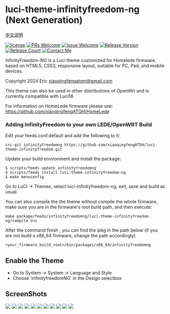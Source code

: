 # luci-theme-infinityfreedom-ng (Next Generation)

[ 中文说明 ](/README-zh_cn.md)

[![license][1]][2]
[![PRs Welcome][3]][4]
[![Issue Welcome][5]][6]
[![Release Version][7]][8]
[![Release Count][9]][8]
[![Contact Me][10]][11]

InfinityFreedom-NG is a Luci theme customized for Homelede firmware, based on HTML5, CSS3, responsive layout, suitable for PC, Pad, and mobile devices.

Copyright 2024 Eric <xiaoqingfengatgm@gmail.com>

This theme can also be used in other distributions of OpenWrt and is currently compatible with Luci18.

For information on HomeLede firmware please see:
https://github.com/xiaoqingfengATGH/HomeLede

### Adding InfinityFreedom to your own LEDE/OpenWRT Build

Edit your feeds.conf.default and add the following to it:

```
src-git infinityfreedomng https://github.com/xiaoqingfengATGH/luci-theme-infinityfreedom.git
```

Update your build environment and install the package:

```
$ scripts/feeds update infinityfreedomng
$ scripts/feeds install luci-theme-infinityfreedom-ng
$ make menuconfig
```

Go to LuCI -> Themes, select luci-infinityfreedom-ng, exit, save and build as usual.

You can also compile the the theme without compile the whole firmware, make sure you are in the firmware's root build path, and then execute:

```
make package/feeds/infinityfreedomng/luci-theme-infinityfreedom-ng/compile V=s
```

After the command finish , you can find the ipkg in the path below (if you are not build a x86_64 firmware, change the path accordingly)

```
<your_firmware_build_root>/bin/packages/x86_64/infinityfreedomng
```

Enable the Theme
----------------

* Go to System -> System -> Language and Style
* Choose 'infinityfreedomNG' in the Design selectbox

ScreenShots
-----------

![](/screenshots/000.Login.png)
![](/screenshots/001.Overview.png)
![](/screenshots/002.Firewall.png)
![](/screenshots/003.KernelLog.png)
![](/screenshots/004.Route.png)
![](/screenshots/005.SysLog.png)
![](/screenshots/006_RealTimeMontor.png)
![](/screenshots/100.System.png)
![](/screenshots/101.SoftwarePkgs.png)
![](/screenshots/207.upnp.png)
![](/screenshots/304.Samba.png)

[1]: https://img.shields.io/badge/license-Apache2-brightgreen.svg
[2]: /LICENSE
[3]: https://img.shields.io/badge/PRs-welcome-brightgreen.svg
[4]: https://github.com/xiaoqingfengATGH/luci-theme-infinityfreedom/pulls
[5]: https://img.shields.io/badge/Issues-welcome-brightgreen.svg
[6]: https://github.com/xiaoqingfengATGH/luci-theme-infinityfreedom/issues/new
[7]: https://img.shields.io/badge/release-NGv1.3-orange.svg?
[8]: https://github.com/xiaoqingfengATGH/luci-theme-infinityfreedom/releases
[9]: https://img.shields.io/github/downloads/xiaoqingfengATGH/luci-theme-infinityfreedom/total
[10]: https://img.shields.io/badge/Contact-telegram-blue
[11]: https://t.me/t_homelede
